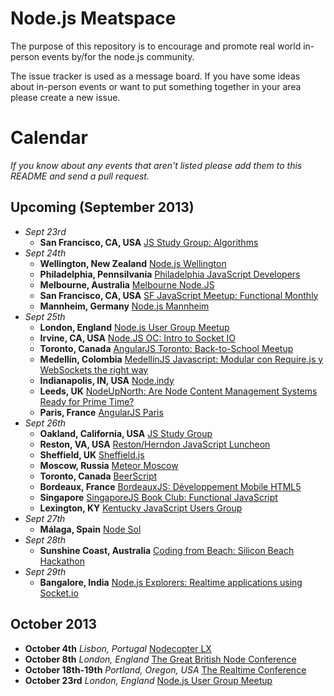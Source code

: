 Node.js Meatspace
==============

The purpose of this repository is to encourage and promote real world in-person events by/for the node.js community.

The issue tracker is used as a message board. If you have some ideas about in-person events or want to put something together in your area please create a new issue.

# Calendar

*If you know about any events that aren't listed please add them to this README and send a pull request.*

## Upcoming (September 2013)


* *Sept 23rd*
  * **San Francisco, CA, USA** [JS Study Group: Algorithms](http://www.meetup.com/hackreactor/events/136865352/)
* *Sept 24th* 
  * **Wellington, New Zealand** [Node.js Wellington](http://www.meetup.com/Node-js-Wellington/events/136895152/)
  * **Philadelphia, Pennsilvania** [Philadelphia JavaScript Developers](http://www.meetup.com/Philadelphia-JavaScript-Developers/events/133393712/)
  * **Melbourne, Australia** [Melbourne Node.JS](http://www.meetup.com/MelbNodeJS/events/139384782/)
  * **San Francisco, CA, USA** [SF JavaScript Meetup: Functional Monthly](http://www.meetup.com/jsmeetup/events/126589972/)
  * **Mannheim, Germany** [Node.js Mannheim](http://www.meetup.com/node-js-Mannheim/events/139211042/)
* *Sept 25th* 
  * **London, England** [Node.js User Group Meetup](http://lnug.org/) 
  * **Irvine, CA, USA** [Node.JS OC: Intro to Socket IO](http://www.meetup.com/Node-JS-OC/events/139944872/)
  * **Toronto, Canada** [AngularJS Toronto: Back-to-School Meetup](http://www.meetup.com/AngularJS-Toronto/events/138537382/)
  * **Medellín, Colombia** [MedellínJS Javascript: Modular con Require.js y WebSockets the right way](http://www.meetup.com/MedellinJS/events/140996762/)
  * **Indianapolis, IN, USA** [Node.indy](http://www.meetup.com/Node-indy/events/119911552/)
  * **Leeds, UK** [NodeUpNorth: Are Node Content Management Systems Ready for Prime Time?](http://www.meetup.com/NodeUpNorth/events/140469242/)
  * **Paris, France** [AngularJS Paris](http://www.meetup.com/AngularJS-Paris/events/136217452/)
* *Sept 26th* 
  * **Oakland, California, USA** [JS Study Group](http://www.meetup.com/EBJavaScript/events/139340362/)
  * **Reston, VA, USA** [Reston/Herndon JavaScript Luncheon](http://www.meetup.com/Reston-Herndon-JavaScript-Luncheon/events/138318292/)
  * **Sheffield, UK** [Sheffield.js](http://www.meetup.com/Sheffield-js/events/137475172/) 
  * **Moscow, Russia** [Meteor Moscow](http://www.meetup.com/Meteor-Moscow/events/112063592/)
  * **Toronto, Canada** [BeerScript](http://www.meetup.com/torontojs/events/136914932/)
  * **Bordeaux, France** [BordeauxJS: Développement Mobile HTML5](http://www.meetup.com/BordeauxJS/events/137641142/)
  * **Singapore** [SingaporeJS Book Club: Functional JavaScript](http://www.meetup.com/Singapore-JS/events/139413902/)
  * **Lexington, KY** [Kentucky JavaScript Users Group](http://www.meetup.com/Kentucky-JavaScript-Users-Group/events/141287282/)
* *Sept 27th* 
  *  **Málaga, Spain** [Node Sol](http://www.meetup.com/Node-Sol/events/138893332/)
* *Sept 28th*
  *  **Sunshine Coast, Australia** [Coding from Beach: Silicon Beach Hackathon](http://www.meetup.com/Coding-from-Beach/events/139148792/)
* *Sept 29th* 
  * **Bangalore, India** [Node.js Explorers: Realtime applications using Socket.io](http://www.meetup.com/Node-js-Explorers/events/119252172/)

## October 2013

* **October 4th** *Lisbon, Portugal* [Nodecopter LX](http://nodecopter.pt/) 
* **October 8th** *London, England* [The Great British Node Conference](http://greatbritishnodeconf.co.uk/)
* **October 18th-19th** *Portland, Oregon, USA* [The Realtime Conference](http://2013.realtimeconf.com/) 
* **October 23rd** *London, England* [Node.js User Group Meetup](http://lnug.org/) 

